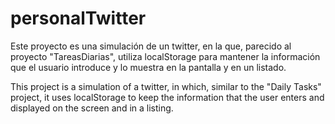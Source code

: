 # personalTwitter

Este proyecto es una simulación de un twitter, en la que, parecido al proyecto "TareasDiarias", utiliza localStorage para mantener la información que el usuario introduce y lo 
muestra en la pantalla y en un listado.

This project is a simulation of a twitter, in which, similar to the "Daily Tasks" project, it uses localStorage to keep the information that the user enters and
displayed on the screen and in a listing.
